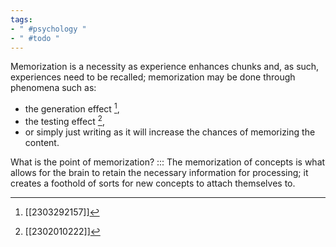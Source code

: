 ```yaml
---
tags:
- " #psychology "
- " #todo "
---
```


Memorization is a necessity as experience enhances chunks and, as such, experiences need to be recalled; memorization may be done through phenomena such as:
- the generation effect [^1],
- the testing effect [^2],
- or simply just writing as it will increase the chances of memorizing the content. <!--SR:!2023-08-10,30,278-->

What is the point of memorization? ::: The memorization of concepts is what allows for the brain to retain the necessary information for processing; it creates a foothold of sorts for new concepts to attach themselves to. <!--SR:!2025-09-16,901,330-->

[^1]: [[2303292157]] 
[^2]: [[2302010222]]
